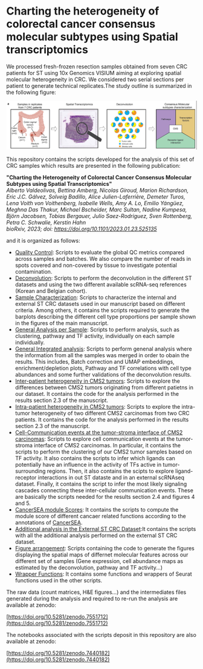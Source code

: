 # Charting the heterogeneity of colorectal cancer consensus molecular subtypes using Spatial transcriptomics

We processed fresh-frozen resection samples obtained from seven CRC patients for ST using 10x Genomics VISIUM aiming at exploring spatial molecular heterogeneity in CRC. We considered two serial sections per patient to generate technical replicates.The study outline is summarized in the following figure: 

![Study Outline](https://github.com/alberto-valdeolivas/CRC_CMS_ST/raw/main/Extras/StudyOutline.png)

This repository contains the scripts developed for the analysis of this set of CRC samples which results are presented in the following publication: 

**"Charting the Heterogeneity of Colorectal Cancer Consensus Molecular Subtypes using Spatial Transcriptomics"**   
_Alberto Valdeolivas, Bettina Amberg, Nicolas Giroud, Marion Richardson, Eric J.C. Gálvez, Solveig Badillo, Alice Julien-Laferrière, Demeter Turos, Lena Voith von Voithenberg, Isabelle Wells, Amy A. Lo, Emilio Yángüez, Meghna Das Thakur, Michael Bscheider, Marc Sultan, Nadine Kumpesa, Björn Jacobsen, Tobias Bergauer, Julio Saez-Rodriguez, Sven Rottenberg, Petra C. Schwalie, Kerstin Hahn  
bioRxiv, 2023; doi: https://doi.org/10.1101/2023.01.23.525135_

and it is organized as follows:

* [Quality Control](https://github.com/alberto-valdeolivas/ST_CRC_CMS/tree/main/Quality_Control): Scripts to evaluate the global QC metrics compared across samples and batches. We also compare the number of reads in spots covered and non-covered by tissue to investigate potential contamination. 
* [Deconvolution](https://github.com/alberto-valdeolivas/ST_CRC_CMS/tree/main/Deconvolution): Scripts to perform the deconvolution in the different ST datasets and using the two different available scRNA-seq references (Korean and Belgian cohort).
* [Sample Characterization](https://github.com/alberto-valdeolivas/ST_CRC_CMS/tree/main/Sample_Characterization): Scripts to characterize the internal and external ST CRC datasets used in our manuscript based on different criteria. Among others, it contains the scripts required to generate the barplots describing the different cell type proportions per sample shown in the figures of the main manuscript. 
* [General Analysis per Sample](https://github.com/alberto-valdeolivas/ST_CRC_CMS/tree/main/General_Analysis_perSample): Scripts to perform analysis, such as clustering, pathway and TF activity, individually on each sample individually. 
* [General Integrated analysis](https://github.com/alberto-valdeolivas/ST_CRC_CMS/tree/main/General_Integrated_Analysis): Scripts to perform genenal analysis where the information from all the samples was merged in order to obain the results. This includes, Batch correction and UMAP embeddings, enrichment/depletion plots, Pathway and TF correlations with cell type abundances and some further validations of the deconvolution results. 
* [Inter-patient heterogeneity in CMS2 tumors](https://github.com/alberto-valdeolivas/ST_CRC_CMS/tree/main/InterPatient_Heterogeneity): Scripts to explore the differences between CMS2 tumors originating from different patietns in our dataset. It contains the code for the analysis performed in the results section 2.3 of the manuscript. 
* [Intra-patient heterogeneity in CMS2 tumors](https://github.com/alberto-valdeolivas/ST_CRC_CMS/tree/main/IntraPatient_Heterogeneity): Scripts to explore the intra-tumor heterogeneity of two different CMS2 carcinomas from two CRC patients. It contains the code for the analysis performed in the results section 2.3 of the manuscript.   
* [Cell-Communication events at the tumor-stroma interface of CMS2 carcinomas](https://github.com/alberto-valdeolivas/ST_CRC_CMS/tree/main/CellCommunication): Scripts to explore cell communication events at the tumor-stroma interface of CMS2 carcinomas. In particular, it contains the scripts to perform the clustering of our CMS2 tumor samples based on TF activity. It also contains the scripts to infer which ligands can potentially have an influence in the activity of TFs active in tumor-surrounding regions. Then, it also contains the scipts to explore ligand-receptor interactions in out ST dataste and in an external scRNAseq dataset. Finally, it contains the script to infer the most likely signaling cascades connecting these inter-cellular communication events. These are basically the scripts needed for the results section 2.4 and figures 4 and 5. 
* [CancerSEA module Scores](https://github.com/alberto-valdeolivas/ST_CRC_CMS/tree/main/CancerSEA_Scores): It contains the scripts to compute the module score of different cancaer related functions according to the annotations of [CancerSEA](https://www.ncbi.nlm.nih.gov/pmc/articles/PMC6324047/). 
* [Additional analysis in the External ST CRC Dataset](https://github.com/alberto-valdeolivas/ST_CRC_CMS/tree/main/AdditionalAnalysis_External_ST_CRC_Dataset):It contains the scripts with all the additional analysis performed on the external ST CRC dataset. 
* [Figure arrangement](https://github.com/alberto-valdeolivas/ST_CRC_CMS/tree/main/FigureArrangement): Scripts containing the code to generate the figures displaying the spatial maps of differnet molecular features across our different set of samples (Gene expression, cell abundance maps as estimated by the deconvolution, pathway and TF activity...)
* [Wrapper Functions](https://github.com/alberto-valdeolivas/ST_CRC_CMS/tree/main/WrapperFunction): It contains some functions and wrappers of Seurat functions used in the other scripts. 

The raw data (count matrices, H&E figures...) and the intermediates files generated during the analysis and required to re-run the analysis are available at zenodo: 

[https://doi.org/10.5281/zenodo.7551712](https://doi.org/10.5281/zenodo.7551712)

The notebooks associated with the scripts deposit in this repository are also available at zenodo: 

[https://doi.org/10.5281/zenodo.7440182](https://doi.org/10.5281/zenodo.7440182)







